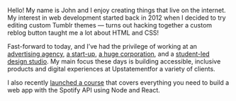 Hello! My name is John and I enjoy creating things that live on the internet. My interest in web development started back in 2012 when I decided to try editing custom Tumblr themes — turns out hacking together a custom reblog button taught me a lot about HTML and&nbsp;CSS!

Fast-forward to today, and I’ve had the privilege of working at an [advertising agency](https://dummy.org), [a start-up](https://dummy.bla), [a huge corporation](https://dummy.bla), and a [student-led design studio](https://dummy.bla). My main focus these days is building accessible, inclusive products and digital experiences at Upstatementfor a variety of&nbsp;clients.

I also recently [launched a course](https://dummy.bla) that covers everything you need to build a web app with the Spotify API using Node and&nbsp;React.
